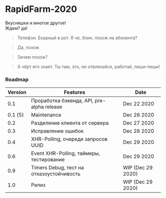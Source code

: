 # RapidFarm-2020

Вкусняшки и многое другое!<br>
Ждем? да!

> Телефон. Екарный в рот. Я че, блин, похож на абонента?<br>

> Да, похож<br>

> Зачем похож?<br>

> А чёрт его знает. Ты там, это, не отвлекайся, работай, пиши-пиши!

### Roadmap
Version | Features | Date
--------|----------|---------
0.1     | Проработка бэкенда, API, pre-alpha release | Dec 22 2020
0.1 (5) | Maintenance | Dec 26 2020
0.2     | Разделение клиента от сервера | Dec 27 2020
0.3     | Исправление ошибок | Dec 28 2020
0.4     | XHR-Polling, очереди запросов UUID | Dec 29 2020
0.6     | Event XHR-Polling, таймеры, тестирование | Dec 29 2020
0.9     | Timers Debug, тест на отказоустойчивость | WIP (Dec 29 2020)
1.0     | Релиз | WIP (Dec 29 2020)